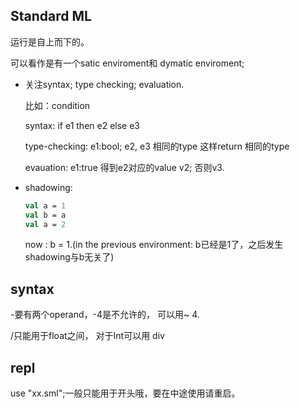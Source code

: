 ## Standard ML

运行是自上而下的。

可以看作是有一个satic enviroment和 dymatic enviroment;

- 关注syntax; type checking; evaluation.

  比如：condition

  syntax: if e1 then e2 else e3

  type-checking: e1:bool;  e2, e3 相同的type 这样return 相同的type

  evauation: e1:true  得到e2对应的value v2; 否则v3.

- shadowing: 

  ```sml
  val a = 1
  val b = a
  val a = 2
  ```

  now : b = 1.(in the previous environment: b已经是1了，之后发生shadowing与b无关了)















## syntax

-要有两个operand，-4是不允许的， 可以用~ 4.

/只能用于float之间， 对于Int可以用 div







## repl

use  "xx.sml";一般只能用于开头哦，要在中途使用请重启。